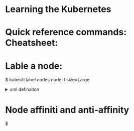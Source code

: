# Learning the Kubernetes 

# Quick reference commands: Cheatsheet:

# Lable a node:
$ kubectl label nodes node-1 size=Large

<details>
<summary> xml definaiton </summary>
apiVersion: v1 \n
kind: Pod \n
metadata:
 name: myapp-pod
spec:
 containers:
 - name: data-processor
   image: data-processor
 nodeSelector:
  size: Large
</details>
 
# Node affiniti and anti-affinity
$ 
